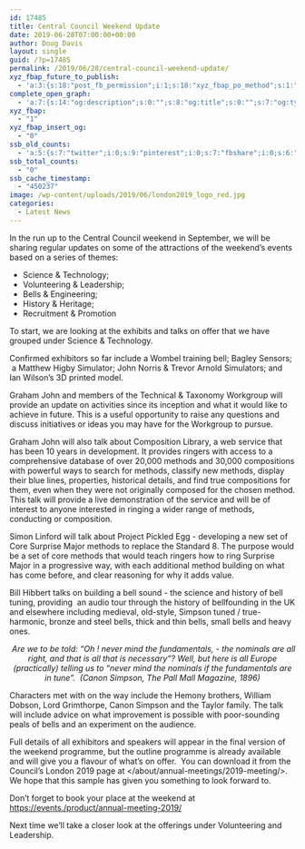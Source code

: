 ```yaml
---
id: 17485
title: Central Council Weekend Update
date: 2019-06-28T07:00:00+00:00
author: Doug Davis
layout: single
guid: /?p=17485
permalink: /2019/06/28/central-council-weekend-update/
xyz_fbap_future_to_publish:
  - 'a:3:{s:18:"post_fb_permission";i:1;s:18:"xyz_fbap_po_method";s:1:"2";s:16:"xyz_fbap_message";s:62:"News item added to the CCCBR website: {POST_TITLE} {PERMALINK}";}'
complete_open_graph:
  - 'a:7:{s:14:"og:description";s:0:"";s:8:"og:title";s:0:"";s:7:"og:type";s:0:"";s:12:"twitter:card";s:7:"summary";s:15:"twitter:creator";s:0:"";s:19:"twitter:description";s:0:"";s:8:"og:image";s:5:"17480";}'
xyz_fbap:
  - "1"
xyz_fbap_insert_og:
  - "0"
ssb_old_counts:
  - 'a:5:{s:7:"twitter";i:0;s:9:"pinterest";i:0;s:7:"fbshare";i:0;s:6:"reddit";i:0;s:6:"tumblr";N;}'
ssb_total_counts:
  - "0"
ssb_cache_timestamp:
  - "450237"
image: /wp-content/uploads/2019/06/london2019_logo_red.jpg
categories:
  - Latest News
---
```

In the run up to the Central Council weekend in September, we will be sharing regular updates on some of the attractions of the weekend’s events based on a series of themes:

  * Science & Technology;
  * Volunteering & Leadership;
  * Bells & Engineering;
  * History & Heritage;
  * Recruitment & Promotion

To start, we are looking at the exhibits and talks on offer that we have grouped under Science & Technology.

Confirmed exhibitors so far include a Wombel training bell; Bagley Sensors;  a Matthew Higby Simulator; John Norris & Trevor Arnold Simulators; and Ian Wilson’s 3D printed model.

Graham John and members of the Technical & Taxonomy Workgroup will provide an update on activities since its inception and what it would like to achieve in future. This is a useful opportunity to raise any questions and discuss initiatives or ideas you may have for the Workgroup to pursue.

Graham John will also talk about Composition Library, a web service that has been 10 years in development. It provides ringers with access to a comprehensive database of over 20,000 methods and 30,000 compositions with powerful ways to search for methods, classify new methods, display their blue lines, properties, historical details, and find true compositions for them, even when they were not originally composed for the chosen method. This talk will provide a live demonstration of the service and will be of interest to anyone interested in ringing a wider range of methods, conducting or composition.

Simon Linford will talk about Project Pickled Egg - developing a new set of Core Surprise Major methods to replace the Standard 8. The purpose would be a set of core methods that would teach ringers how to ring Surprise Major in a progressive way, with each additional method building on what has come before, and clear reasoning for why it adds value.

Bill Hibbert talks on building a bell sound - the science and history of bell tuning, providing  an audio tour through the history of bellfounding in the UK and elsewhere including medieval, old-style, Simpson tuned / true-harmonic, bronze and steel bells, thick and thin bells, small bells and heavy ones.

<p style="text-align: center;">
  <em> </em><em>Are we to be told: &#8220;Oh ! never mind the fundamentals, - the nominals are all right, and that is all that is necessary&#8221;? Well, but here is all Europe (practically) telling us to &#8220;never mind the nominals if the fundamentals are in tune”.  (Canon Simpson, The Pall Mall Magazine, 1896)</em>
</p>

Characters met with on the way include the Hemony brothers, William Dobson, Lord Grimthorpe, Canon Simpson and the Taylor family. The talk will include advice on what improvement is possible with poor-sounding peals of bells and an experiment on the audience.

Full details of all exhibitors and speakers will appear in the final version of the weekend programme, but the outline programme is already available and will give you a flavour of what’s on offer.  You can download it from the Council’s London 2019 page at </about/annual-meetings/2019-meeting/>.  We hope that this sample has given you something to look forward to.

Don’t forget to book your place at the weekend at <a href="https://events./product/annual-meeting-2019/" target="_blank" rel="noopener noreferrer">https://events./product/annual-meeting-2019/</a>

Next time we’ll take a closer look at the offerings under Volunteering and Leadership.
